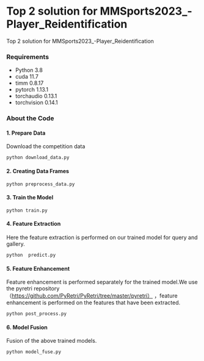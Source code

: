 
# Top 2 solution for MMSports2023_-Player_Reidentification
Top 2  solution for MMSports2023_-Player_Reidentification

### Requirements
* Python 3.8
* cuda 11.7
* timm 0.8.17
* pytorch 1.13.1
* torchaudio 0.13.1
* torchvision 0.14.1

### About the Code

#### 1. Prepare Data
Download the competition data 
```
python download_data.py 
```

#### 2. Creating Data Frames
```
python preprocess_data.py
```

#### 3. Train the Model
```
python train.py 
```

#### 4. Feature Extraction
Here the feature extraction is performed on our trained model for query and gallery.
```
python  predict.py 
```

#### 5. Feature Enhancement
Feature enhancement is performed separately for the trained model.We use the pyretri repository（https://github.com/PyRetri/PyRetri/tree/master/pyretri） ，feature enhancement is performed on the features that have been extracted.
```
python post_process.py 
```

#### 6. Model Fusion
Fusion of the above trained models.
```
python model_fuse.py
```



